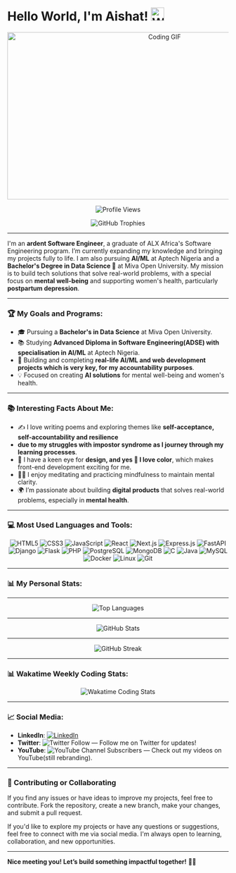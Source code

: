<h1>Hello World, I'm Aishat! <img src="https://raw.githubusercontent.com/MartinHeinz/MartinHeinz/master/wave.gif" width="30px" alt="Waving Hand"></h1>

<p align="center">
  <img src="https://github.com/AishatAdewoyin/AishatAdewoyin/blob/main/code.gif?raw=true" alt="Coding GIF" width="700" height="380" />
</p>

<p align="center">
  <img src="https://komarev.com/ghpvc/?username=AishatAdewoyin&label=Profile%20views&color=0e75b6&style=flat" alt="Profile Views" />
</p>

<p align="center">
  <img src="https://github-profile-trophy.vercel.app/?username=AishatAdewoyin&theme=darkhub&margin-w=8&no-bg=true&row=1" alt="GitHub Trophies" />
</p>

---

I'm an **ardent Software Engineer**, a graduate of ALX Africa's Software Engineering program. I’m currently expanding my knowledge and bringing my projects fully to life. I am also pursuing **AI/ML** at Aptech Nigeria and a **Bachelor's Degree in Data Science 📜** at Miva Open University. 
My mission is to build tech solutions that solve real-world problems, with a special focus on **mental well-being** and supporting women's health, particularly **postpartum depression**.

---

### 🏆 My Goals and Programs:
- 🎓 Pursuing a **Bachelor's in Data Science** at Miva Open University.
- 📚 Studying **Advanced Diploma in Software Engineering(ADSE) with specialisation in AI/ML** at Aptech Nigeria.
- 🚀 Building and completing **real-life AI/ML and web development projects which is very key, for my accountability purposes**.
- 💡 Focused on creating **AI solutions** for mental well-being and women's health.

---

### 📚 Interesting Facts About Me:
- ✍ I love writing poems and exploring themes like **self-acceptance, self-accountability and resilience**
- **due to my struggles with impostor syndrome as I journey through my learning processes**.
- 🎨 I have a keen eye for **design, and yes 🙌 I love color**, which makes front-end development exciting for me.
- 🧘‍♀️ I enjoy meditating and practicing mindfulness to maintain mental clarity.
- 🌍 I’m passionate about building **digital products** that solves real-world problems, especially in **mental health**.

---

### 💻 Most Used Languages and Tools:

<p align="center">
  <img src="https://img.shields.io/badge/HTML5-E34F26?style=for-the-badge&logo=html5&logoColor=white" alt="HTML5" />
  <img src="https://img.shields.io/badge/CSS3-1572B6?style=for-the-badge&logo=css3&logoColor=white" alt="CSS3" />
  <img src="https://img.shields.io/badge/JavaScript-F7DF1E?style=for-the-badge&logo=javascript&logoColor=black" alt="JavaScript" />
  <img src="https://img.shields.io/badge/React-61DAFB?style=for-the-badge&logo=react&logoColor=black" alt="React" />
  <img src="https://img.shields.io/badge/Next.js-000000?style=for-the-badge&logo=nextdotjs&logoColor=white" alt="Next.js" />
  <img src="https://img.shields.io/badge/Express.js-404D59?style=for-the-badge&logo=express&logoColor=white" alt="Express.js" />
  <img src="https://img.shields.io/badge/FastAPI-009688?style=for-the-badge&logo=fastapi&logoColor=white" alt="FastAPI" />
  <img src="https://img.shields.io/badge/Django-092E20?style=for-the-badge&logo=django&logoColor=white" alt="Django" />
  <img src="https://img.shields.io/badge/Flask-000000?style=for-the-badge&logo=flask&logoColor=white" alt="Flask" />
  <img src="https://img.shields.io/badge/PHP-777BB4?style=for-the-badge&logo=php&logoColor=white" alt="PHP" />
  <img src="https://img.shields.io/badge/PostgreSQL-4169E1?style=for-the-badge&logo=postgresql&logoColor=white" alt="PostgreSQL" />
  <img src="https://img.shields.io/badge/MongoDB-47A248?style=for-the-badge&logo=mongodb&logoColor=white" alt="MongoDB" />
  <img src="https://img.shields.io/badge/C-00599C?style=for-the-badge&logo=c&logoColor=white" alt="C" />
  <img src="https://img.shields.io/badge/Java-007396?style=for-the-badge&logo=java&logoColor=white" alt="Java" />
  <img src="https://img.shields.io/badge/MySQL-4479A1?style=for-the-badge&logo=mysql&logoColor=white" alt="MySQL" />
  <img src="https://img.shields.io/badge/Docker-2496ED?style=for-the-badge&logo=docker&logoColor=white" alt="Docker" />
  <img src="https://img.shields.io/badge/Linux-FCC624?style=for-the-badge&logo=linux&logoColor=black" alt="Linux" />
  <img src="https://img.shields.io/badge/Git-F05032?style=for-the-badge&logo=git&logoColor=white" alt="Git" />
</p>

---

### 📊 My Personal Stats:

---
<p align="center">
  <img src="https://github-readme-stats.vercel.app/api/top-langs/?username=AishatAdewoyin&layout=compact&theme=dark" alt="Top Languages" />
</p>

---

<p align="center">
  <img src="https://github-readme-stats.vercel.app/api?username=AishatAdewoyin&show_icons=true&theme=dark&count_private=true" alt="GitHub Stats" />
</p>

---

<p align="center">
  <img src="https://github-readme-streak-stats.herokuapp.com/?user=AishatAdewoyin&theme=dark" alt="GitHub Streak" />
</p>

---

### 📊 Wakatime Weekly Coding Stats:

<p align="center">
  <img src="https://github-readme-stats.vercel.app/api/wakatime?username=aishatadewoyin&theme=dark" alt="Wakatime Coding Stats" />
</p>

---

### 📈 Social Media:

- **LinkedIn**: [![LinkedIn](https://img.shields.io/badge/-LinkedIn-blue?style=flat-square&logo=Linkedin&logoColor=white&link=https://www.linkedin.com/in/aishatadewoyin/)](https://www.linkedin.com/in/aishatadewoyin/)
- **Twitter**: ![Twitter Follow](https://img.shields.io/twitter/follow/adewoyinaishat?style=social) — Follow me on Twitter for updates!
- **YouTube**: ![YouTube Channel Subscribers](https://img.shields.io/youtube/channel/subscribers/@aishatadewoyin?style=social) — Check out my videos on YouTube(still rebranding).

---

### 🤝 Contributing or Collaborating

If you find any issues or have ideas to improve my projects, feel free to contribute. Fork the repository, create a new branch, make your changes, and submit a pull request.

If you'd like to explore my projects or have any questions or suggestions, feel free to connect with me via social media. I'm always open to learning, collaboration, and new opportunities.

---

**Nice meeting you! Let’s build something impactful together!** 🥰🚀
